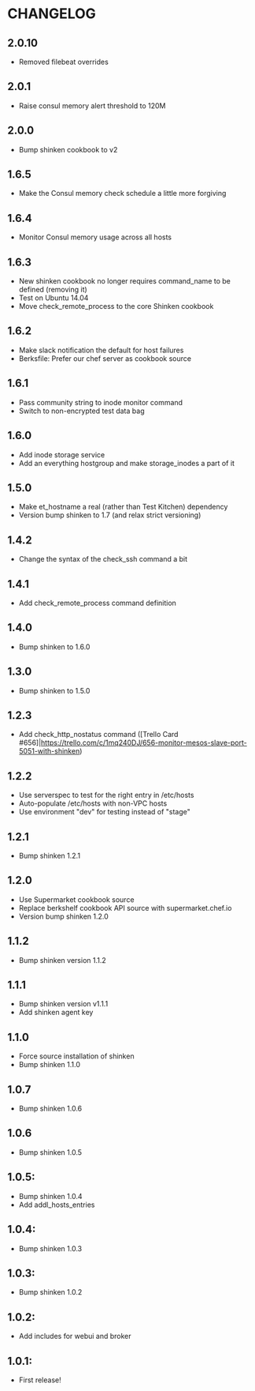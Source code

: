 # CHANGELOG

## 2.0.10

* Removed filebeat overrides

## 2.0.1

* Raise consul memory alert threshold to 120M

## 2.0.0

* Bump shinken cookbook to v2

## 1.6.5

* Make the Consul memory check schedule a little more forgiving

## 1.6.4

* Monitor Consul memory usage across all hosts

## 1.6.3

* New shinken cookbook no longer requires command_name to be defined (removing it)
* Test on Ubuntu 14.04
* Move check_remote_process to the core Shinken cookbook

## 1.6.2

* Make slack notification the default for host failures
* Berksfile: Prefer our chef server as cookbook source

## 1.6.1

* Pass community string to inode monitor command
* Switch to non-encrypted test data bag

## 1.6.0

* Add inode storage service
* Add an everything hostgroup and make storage_inodes a part of it

## 1.5.0

* Make et_hostname a real (rather than Test Kitchen) dependency
* Version bump shinken to 1.7 (and relax strict versioning)

## 1.4.2

* Change the syntax of the check_ssh command a bit

## 1.4.1

* Add check_remote_process command definition

## 1.4.0

* Bump shinken to 1.6.0
 
## 1.3.0

* Bump shinken to 1.5.0

## 1.2.3

* Add check_http_nostatus command ([Trello Card #656]|https://trello.com/c/1mq240DJ/656-monitor-mesos-slave-port-5051-with-shinken)

## 1.2.2

* Use serverspec to test for the right entry in /etc/hosts
* Auto-populate /etc/hosts with non-VPC hosts
* Use environment "dev" for testing instead of "stage"

## 1.2.1

* Bump shinken 1.2.1

## 1.2.0

* Use Supermarket cookbook source
* Replace berkshelf cookbook API source with supermarket.chef.io
* Version bump shinken 1.2.0

## 1.1.2

* Bump shinken version 1.1.2

## 1.1.1

* Bump shinken version v1.1.1
* Add shinken agent key

## 1.1.0

* Force source installation of shinken
* Bump shinken 1.1.0

## 1.0.7

* Bump shinken 1.0.6

## 1.0.6

* Bump shinken 1.0.5

## 1.0.5:

* Bump shinken 1.0.4
* Add addl_hosts_entries

## 1.0.4:

* Bump shinken 1.0.3

## 1.0.3:

* Bump shinken 1.0.2

## 1.0.2:

* Add includes for webui and broker

## 1.0.1:

* First release!
